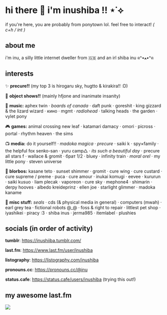 # hi there 👋 i'm inushiba !! ⋆˙⟡

if you're here, you are probably from ponytown lol. feel free to interact! _( c+h / int )_

## about me
i'm inu, a silly little internet dweller from 🇬🇧 and an irl shiba inu ฅ^•ﻌ•^ฅ

## interests

✨ **precure!!** (my top 3 is hirogaru sky, hugtto & kirakira!! :D)

🎒 **object shows!!** (mainly hfjone and inanimate insanity)

🎵 **music:** aphex twin · _boards of canada_ · daft punk · goreshit · king gizzard & the lizard wizard · кино · mgmt · _radiohead_ · talking heads · the garden · vylet pony

🎮 **games:** animal crossing new leaf · katamari damacy · omori · picross · portal ·  rhythm heaven · the sims

📺 **media:** do it yourself!! · _madoka magica_ · _precure_ · saiki k · spy×family · the helpful fox senko-san · yuru camp△ · _its such a beautiful day_ · precure all stars f · wallace & gromit · брат 1/2 · bluey · infinity train · _moral orel_ · my little pony · steven universe

💖 **blorbos:** kasane teto · sunset shimmer · gromit · cure wing · cure custard · cure supreme / preme · puca · cure amour · inukai komugi · eevee · kururun · saiki kusuo · liam plecak · vaporeon · cure sky · mephone4 · shimarin · derpy hooves · albedo kreideprinz · ellen joe · starlight glimmer · madoka kaname

💭 **misc stuff:** _seals_ · cds (& physical media in general) · computers (mwah) · earl grey tea · fictional robots @_@ · foss & right to repair · littlest pet shop · iyashikei · piracy :3 · shiba inus · jerma985 · itemlabel · plushies

## socials (in order of activity)

**tumblr**: https://inushiiba.tumblr.com/

**last.fm**: https://www.last.fm/user/inushiba 

**listography**: https://listography.com/inushiba

**pronouns.cc**: https://pronouns.cc/@inu

**status.cafe**: https://status.cafe/users/inushiba (trying this out!)

## my awesome last.fm

<a href="https://www.last.fm/user/inushiba"><img src="https://lastfm-recently-played.vercel.app/api?user=inushiba" height="auto"/></a>


<!--
**inushiiba/inushiiba** is a ✨ _special_ ✨ repository because its `README.md` (this file) appears on your GitHub profile.

Here are some ideas to get you started:

- 🔭 I’m currently working on ...
- 🌱 I’m currently learning ...
- 👯 I’m looking to collaborate on ...
- 🤔 I’m looking for help with ...
- 💬 Ask me about ...
- 📫 How to reach me: ...
- 😄 Pronouns: ...
- ⚡ Fun fact: ...
-->

